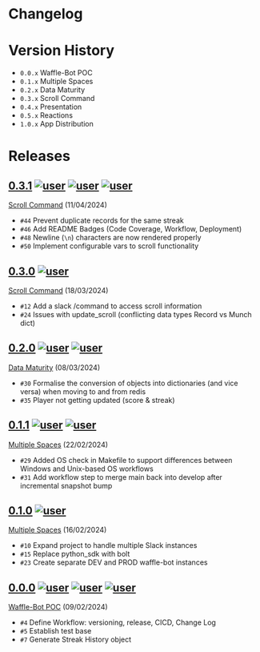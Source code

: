 # Changelog

# Version History
- `0.0.x` Waffle-Bot POC
- `0.1.x` Multiple Spaces
- `0.2.x` Data Maturity
- `0.3.x` Scroll Command
- `0.4.x` Presentation 
- `0.5.x` Reactions
- `1.0.x` App Distribution

# Releases
<!-- @LatestFirst -->

## [0.3.1] [![user](https://img.shields.io/badge/adamj335-181717.svg?style=flat&logo=github)](https://github.com/adamj335) [![user](https://img.shields.io/badge/jrsmth-181717.svg?style=flat&logo=github)](https://github.com/jrsmth) [![user](https://img.shields.io/badge/haydende-181717.svg?style=flat&logo=github)](https://github.com/haydende)
[Scroll Command](https://github.com/jrsmth/waffle-bot/milestone/4) (11/04/2024)
- `#44` Prevent duplicate records for the same streak
- `#46` Add README Badges (Code Coverage, Workflow, Deployment)
- `#48` Newline (`\n`) characters are now rendered properly
- `#50` Implement configurable vars to scroll functionality

## [0.3.0] [![user](https://img.shields.io/badge/adamj335-181717.svg?style=flat&logo=github)](https://github.com/adamj335)
[Scroll Command](https://github.com/jrsmth/waffle-bot/milestone/4) (18/03/2024)
- `#12` Add a slack /command to access scroll information
- `#24` Issues with update_scroll (conflicting data types Record vs Munch dict)

## [0.2.0] [![user](https://img.shields.io/badge/jrsmth-181717.svg?style=flat&logo=github)](https://github.com/jrsmth) [![user](https://img.shields.io/badge/adamj335-181717.svg?style=flat&logo=github)](https://github.com/adamj335)
[Data Maturity](https://github.com/jrsmth/waffle-bot/milestone/8) (08/03/2024)
- `#30` Formalise the conversion of objects into dictionaries (and vice versa) when moving to and from redis
- `#35` Player not getting updated (score & streak)

## [0.1.1] [![user](https://img.shields.io/badge/haydende-181717.svg?style=flat&logo=github)](https://github.com/haydende) [![user](https://img.shields.io/badge/jrsmth-181717.svg?style=flat&logo=github)](https://github.com/jrsmth)
[Multiple Spaces](https://github.com/jrsmth/waffle-bot/milestone/2) (22/02/2024)
- `#29` Added OS check in Makefile to support differences between Windows and Unix-based OS workflows 
- `#31` Add workflow step to merge main back into develop after incremental snapshot bump

## [0.1.0] [![user](https://img.shields.io/badge/jrsmth-181717.svg?style=flat&logo=github)](https://github.com/jrsmth)
[Multiple Spaces](https://github.com/jrsmth/waffle-bot/milestone/2) (16/02/2024)
- `#10` Expand project to handle multiple Slack instances
- `#15` Replace python_sdk with bolt
- `#23` Create separate DEV and PROD waffle-bot instances

## [0.0.0] [![user](https://img.shields.io/badge/jrsmth-181717.svg?style=flat&logo=github)](https://github.com/jrsmth) [![user](https://img.shields.io/badge/adamj335-181717.svg?style=flat&logo=github)](https://github.com/adamj335) [![user](https://img.shields.io/badge/haydende-181717.svg?style=flat&logo=github)](https://github.com/haydende)
[Waffle-Bot POC](https://github.com/jrsmth/waffle-bot/milestone/1) (09/02/2024)
- `#4` Define Workflow: versioning, release, CICD, Change Log
- `#5` Establish test base
- `#7` Generate Streak History object

[0.0.0]: https://github.com/jrsmth/waffle-bot/releases/tag/0.0.0
[0.1.0]: https://github.com/jrsmth/waffle-bot/compare/0.0.0...0.1.0
[0.1.1]: https://github.com/jrsmth/waffle-bot/compare/0.1.0...0.1.1
[0.2.0]: https://github.com/jrsmth/waffle-bot/compare/0.1.1...0.2.0
[0.3.0]: https://github.com/jrsmth/waffle-bot/compare/0.2.0...0.3.0
[0.3.1]: https://github.com/jrsmth/waffle-bot/compare/0.3.0...0.3.1

